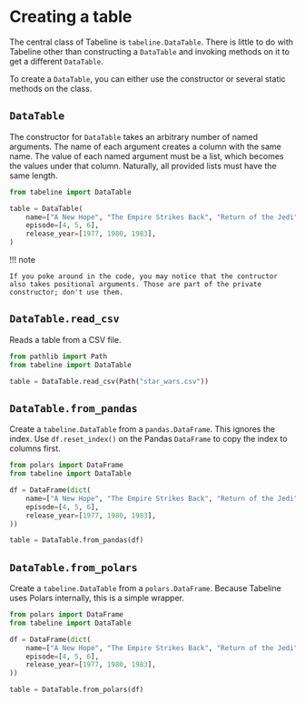 # Creating a table

The central class of Tabeline is `tabeline.DataTable`. There is little to do with Tabeline other than constructing a `DataTable` and invoking methods on it to get a different `DataTable`.

To create a `DataTable`, you can either use the constructor or several static methods on the class.


## `DataTable`

The constructor for `DataTable` takes an arbitrary number of named arguments. The name of each argument creates a column with the same name. The value of each named argument must be a list, which becomes the values under that column. Naturally, all provided lists must have the same length.

```python
from tabeline import DataTable

table = DataTable(
    name=["A New Hope", "The Empire Strikes Back", "Return of the Jedi"],
    episode=[4, 5, 6],
    release_year=[1977, 1980, 1983],
)
```

!!! note

    If you poke around in the code, you may notice that the contructor also takes positional arguments. Those are part of the private constructor; don't use them.


## `DataTable.read_csv`

Reads a table from a CSV file.

```python
from pathlib import Path
from tabeline import DataTable

table = DataTable.read_csv(Path("star_wars.csv"))
```


## `DataTable.from_pandas`

Create a `tabeline.DataTable` from a `pandas.DataFrame`. This ignores the index. Use `df.reset_index()` on the Pandas `DataFrame` to copy the index to columns first.

```python
from polars import DataFrame
from tabeline import DataTable

df = DataFrame(dict(
    name=["A New Hope", "The Empire Strikes Back", "Return of the Jedi"],
    episode=[4, 5, 6],
    release_year=[1977, 1980, 1983],
))

table = DataTable.from_pandas(df)
```


## `DataTable.from_polars`

Create a `tabeline.DataTable` from a `polars.DataFrame`. Because Tabeline uses Polars internally, this is a simple wrapper.

```python
from polars import DataFrame
from tabeline import DataTable

df = DataFrame(dict(
    name=["A New Hope", "The Empire Strikes Back", "Return of the Jedi"],
    episode=[4, 5, 6],
    release_year=[1977, 1980, 1983],
))

table = DataTable.from_polars(df)
```
